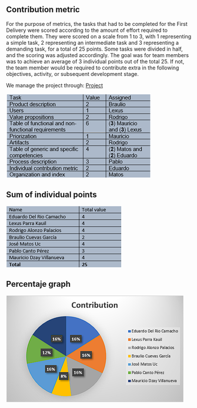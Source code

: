 ## Contribution metric

For the purpose of metrics, the tasks that had to be completed for the First Delivery were scored according to the amount of effort required to complete them. They were scored on a scale from 1 to 3, with 1 representing a simple task, 2 representing an intermediate task and 3 representing a demanding task, for a total of 25 points. Some tasks were divided in half, and the scoring was adjusted accordingly. The goal was for team members was to achieve an average of 3 individual points out of the total 25. If not, the team member would be required to contribute extra in the following objectives, activity, or subsequent development stage.



We manage the project through:  [Project](https://github.com/users/EduardoMatos05/projects/2)



![Tabla 1](https://github.com/EduardoMatos05/ProyectoFIS/blob/Primera_Entrega/other_artifacts/tabla_1.png)

## Sum of individual points


![Tabla 2](https://github.com/EduardoMatos05/ProyectoFIS/blob/Primera_Entrega/other_artifacts/tabla_2.png)

## Percentaje graph


![Grafica 1](https://github.com/EduardoMatos05/ProyectoFIS/blob/Primera_Entrega/other_artifacts/grafica_1.png)




